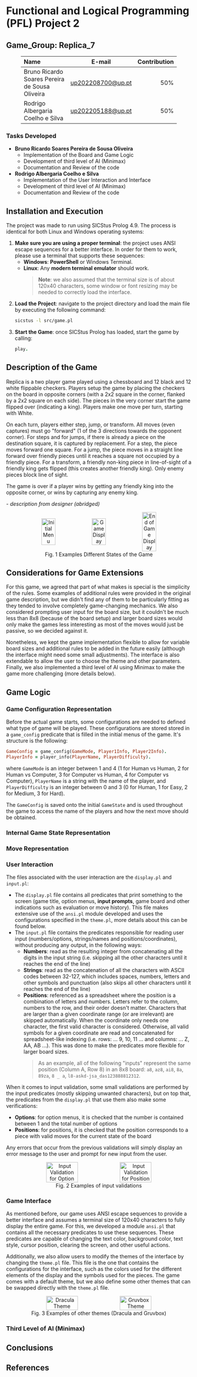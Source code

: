 # Functional and Logical Programming (PFL) Project 2

## Game_Group: Replica_7

<figure align="center">

| Name                                           |      E-mail       | Contribution |
| :--------------------------------------------- | :---------------: | -----------: |
| Bruno Ricardo Soares Pereira de Sousa Oliveira | up202208700@up.pt |          50% |
| Rodrigo Albergaria Coelho e Silva              | up202205188@up.pt |          50% |

</figure>

### Tasks Developed

- **Bruno Ricardo Soares Pereira de Sousa Oliveira**
  - Implementation of the Board and Game Logic
  - Development of third level of AI (Minimax)
  - Documentation and Review of the code
- **Rodrigo Albergaria Coelho e Silva**
  - Implementation of the User Interaction and Interface
  - Development of third level of AI (Minimax)
  - Documentation and Review of the code

## Installation and Execution

The project was made to run using SICStus Prolog 4.9. The process is identical for both Linux and Windows operating systems:

1. **Make sure you are using a proper terminal**: the project uses ANSI escape sequences for a better interface. In order for them to work, please use a terminal that supports these sequences:
   - **Windows**: **PowerShell** or Windows Terminal.
   - **Linux**: Any **modern terminal emulator** should work.
     > **Note**: we also assumed that the terminal size is of about 120x40 characters, some window or font resizing may be needed to correctly load the interface.
2. **Load the Project**: navigate to the project directory and load the main file by executing the following command:
   ```bash
   sicstus -l src/game.pl
   ```
3. **Start the Game**: once SICStus Prolog has loaded, start the game by calling:
   ```prolog
   play.
   ```

## Description of the Game

Replica is a two player game played using a chessboard and 12 black and 12 white flippable checkers. Players setup the game by placing the checkers on the board in opposite corners (with a 2x2 square in the corner, flanked by a 2x2 square on each side). The pieces in the very corner start the game flipped over (indicating a king). Players make one move per turn, starting with White.

On each turn, players either step, jump, or transform. All moves (even captures) must go "forward" (1 of the 3 directions towards the opponent corner). For steps and for jumps, if there is already a piece on the destination square, it is captured by replacement. For a step, the piece moves forward one square. For a jump, the piece moves in a straight line forward over friendly pieces until it reaches a square not occupied by a friendly piece. For a transform, a friendly non-king piece in line-of-sight of a friendly king gets flipped (this creates another friendly king). Only enemy pieces block line of sight.

The game is over if a player wins by getting any friendly king into the opposite corner, or wins by capturing any enemy king.

\- _description from designer (abridged)_

<figure align="center">
  <div style="display: flex; justify-content: center; align-items: center; gap: 10px;">
    <img src="./imgs/menu.png" alt="Initial Menu" style="width: 30%;">
    <img src="./imgs/game.png" alt="Game Display" style="width: 30%;">
    <img src="./imgs/endgame.png" alt="End of Game Display" style="width: 30%;">
  </div>
  <figcaption>Fig. 1 Examples Different States of the Game</figcaption>
</figure>

## Considerations for Game Extensions

For this game, we agreed that part of what makes is special is the simplicity of the rules. Some examples of additional rules were provided in the original game description, but we didn't find any of them to be particularly fitting as they tended to involve completely game-changing mechanics. We also considered prompting user input for the board size, but it couldn't be much less than 8x8 (because of the board setup) and larger board sizes would only make the games less interesting as most of the moves would just be passive, so we decided against it.

Nonetheless, we kept the game implementation flexible to allow for variable board sizes and additional rules to be added in the future easily (although the interface might need some small adjustments). The interface is also extendable to allow the user to choose the theme and other parameters. Finally, we also implemented a third level of AI using Minimax to make the game more challenging (more details below).

## Game Logic

### Game Configuration Representation

Before the actual game starts, some configurations are needed to defined what type of game will be played. These configurations are stored stored in a `game_config` predicate that is filled in the initial menus of the game. It's structure is the following:

```prolog
GameConfig = game_config(GameMode, Player1Info, Player2Info).
PlayerInfo = player_info(PlayerName, PlayerDifficulty).
```

where `GameMode` is an integer between 1 and 4 (1 for Human vs Human, 2 for Human vs Computer, 3 for Computer vs Human, 4 for Computer vs Computer), `PlayerName` is a string with the name of the player, and `PlayerDifficulty` is an integer between 0 and 3 (0 for Human, 1 for Easy, 2 for Medium, 3 for Hard).

The `GameConfig` is saved onto the initial `GameState` and is used throughout the game to access the name of the players and how the next move should be obtained.

### Internal Game State Representation

### Move Representation

### User Interaction

The files associated with the user interaction are the `display.pl` and `input.pl`:

- The `display.pl` file contains all predicates that print something to the screen (game title, option menus, **input prompts**, game board and other indications such as evaluation or move history). This file makes extensive use of the `ansi.pl` module developed and uses the configurations specified in the `theme.pl`, more details about this can be found below.
- The `input.pl` file contains the predicates responsible for reading user input (numbers/options, strings/names and positions/coordinates), without producing any output, in the following ways:
  - **Numbers**: read as the resulting integer from concatenating all the digits in the input string (i.e. skipping all the other characters until it reaches the end of the line)
  - **Strings**: read as the concatenation of all the characters with ASCII codes between 32-127, which includes spaces, numbers, letters and other symbols and punctuation (also skips all other characters until it reaches the end of the line)
  - **Positions**: referenced as a spreadsheet where the position is a combination of letters and numbers. Letters refer to the column, numbers to the row, and their order doesn't matter. Characters that are larger than a given coordinate range (or are irrelevant) are skipped automatically. When the coordinate only needs one character, the first valid character is considered. Otherwise, all valid symbols for a given coordinate are read and concatenated for spreadsheet-like indexing (i.e. rows: ... 9, 10, 11 ... and columns: ... Z, AA, AB ...). This was done to make the predicates more flexible for larger board sizes.
    > As an example, all of the following "inputs" represent the same position (Column A, Row 8) in an 8x8 board: `a8`, `az8`, `ai8`, `8a`, `89za`, `8 _ a`, `l8-askd-jsa_das123888812312`.

When it comes to input validation, some small validations are performed by the input predicates (mostly skipping unwanted characters), but on top that, the predicates from the `display.pl` that use them also make some verifications:

- **Options**: for option menus, it is checked that the number is contained between 1 and the total number of options
- **Positions**: for positions, it is checked that the position corresponds to a piece with valid moves for the current state of the board

Any errors that occur from the previous validations will simply display an error message to the user and prompt for new input from the user.

<figure align="center">
  <div style="display: flex; justify-content: center; align-items: center; gap: 10px;">
    <img src="./imgs/input-option.png" alt="Input Validation for Option" style="width: 45%;">
    <img src="./imgs/input-position.png" alt="Input Validation for Position" style="width: 45%;">
  </div>
  <figcaption>Fig. 2 Examples of input validations</figcaption>
</figure>

### Game Interface

As mentioned before, our game uses ANSI escape sequences to provide a better interface and assumes a terminal size of 120x40 characters to fully display the entire game. For this, we developed a module `ansi.pl` that contains all the necessary predicates to use these sequences. These predicates are capable of changing the text color, background color, text style, cursor position, clearing the screen, and other useful actions.

Additionally, we also allow users to modify the themes of the interface by changing the `theme.pl` file. This file is the one that contains the configurations for the interface, such as the colors used for the different elements of the display and the symbols used for the pieces. The game comes with a default theme, but we also define some other themes that can be swapped directly with the `theme.pl` file.

<figure align="center">
  <div style="display: flex; justify-content: center; align-items: center; gap: 10px;">
    <img src="./imgs/dracula.png" alt="Dracula Theme" style="width: 45%;">
    <img src="./imgs/gruvbox.png" alt="Gruvbox Theme" style="width: 45%;">
  </div>
  <figcaption>Fig. 3 Examples of other themes (Dracula and Gruvbox)</figcaption>
</figure>

### Third Level of AI (Minimax)

## Conclusions

## References
